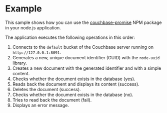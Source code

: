 # Example

This sample shows how you can use the [couchbase-promise](https://github.com/balassy/couchbase-promise) NPM package in your node.js application.

The application executes the following operations in this order:

1. Connects to the `default` bucket of the Couchbase server running on `http://127.0.0.1:8091`.
2. Generates a new, unique document identifier (GUID) with the `node-uuid` library.
3. Creates a new document with the generated identifier and with a simple content.
4. Checks whether the document exists in the database (yes).
5. Reads back the document and displays its content (success).
6. Deletes the document (success).
7. Checks whether the document exists in the database (no).
8. Tries to read back the document (fail).
9. Displays an error message.

